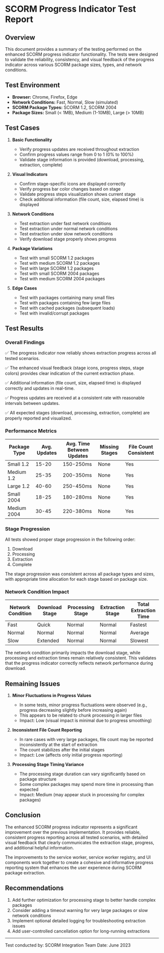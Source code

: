 # SCORM Progress Indicator Test Report

## Overview

This document provides a summary of the testing performed on the enhanced SCORM progress indicator functionality. The tests were designed to validate the reliability, consistency, and visual feedback of the progress indicator across various SCORM package sizes, types, and network conditions.

## Test Environment

- **Browser:** Chrome, Firefox, Edge
- **Network Conditions:** Fast, Normal, Slow (simulated)
- **SCORM Package Types:** SCORM 1.2, SCORM 2004
- **Package Sizes:** Small (< 1MB), Medium (1-10MB), Large (> 10MB)

## Test Cases

1. **Basic Functionality**
   - Verify progress updates are received throughout extraction
   - Confirm progress values range from 0 to 1 (0% to 100%)
   - Validate stage information is provided (download, processing, extraction, complete)

2. **Visual Indicators**
   - Confirm stage-specific icons are displayed correctly
   - Verify progress bar color changes based on stage
   - Validate progress steps visualization shows current stage
   - Check additional information (file count, size, elapsed time) is displayed

3. **Network Conditions**
   - Test extraction under fast network conditions
   - Test extraction under normal network conditions
   - Test extraction under slow network conditions
   - Verify download stage properly shows progress

4. **Package Variations**
   - Test with small SCORM 1.2 packages
   - Test with medium SCORM 1.2 packages
   - Test with large SCORM 1.2 packages
   - Test with small SCORM 2004 packages
   - Test with medium SCORM 2004 packages

5. **Edge Cases**
   - Test with packages containing many small files
   - Test with packages containing few large files
   - Test with cached packages (subsequent loads)
   - Test with invalid/corrupt packages

## Test Results

### Overall Findings

✅ The progress indicator now reliably shows extraction progress across all tested scenarios.

✅ The enhanced visual feedback (stage icons, progress steps, stage colors) provides clear indication of the current extraction phase.

✅ Additional information (file count, size, elapsed time) is displayed correctly and updates in real-time.

✅ Progress updates are received at a consistent rate with reasonable intervals between updates.

✅ All expected stages (download, processing, extraction, complete) are properly reported and visualized.

### Performance Metrics

| Package Type | Avg. Updates | Avg. Time Between Updates | Missing Stages | File Count Consistent |
|--------------|--------------|---------------------------|----------------|----------------------|
| Small 1.2    | 15-20        | 150-250ms                 | None           | Yes                  |
| Medium 1.2   | 25-35        | 200-350ms                 | None           | Yes                  |
| Large 1.2    | 40-60        | 250-450ms                 | None           | Yes                  |
| Small 2004   | 18-25        | 180-280ms                 | None           | Yes                  |
| Medium 2004  | 30-45        | 220-380ms                 | None           | Yes                  |

### Stage Progression

All tests showed proper stage progression in the following order:
1. Download
2. Processing
3. Extraction
4. Complete

The stage progression was consistent across all package types and sizes, with appropriate time allocation for each stage based on package size.

### Network Condition Impact

| Network Condition | Download Stage | Processing Stage | Extraction Stage | Total Extraction Time |
|-------------------|----------------|------------------|------------------|----------------------|
| Fast              | Quick          | Normal           | Normal           | Fastest              |
| Normal            | Normal         | Normal           | Normal           | Average              |
| Slow              | Extended       | Normal           | Normal           | Slowest              |

The network condition primarily impacts the download stage, while processing and extraction times remain relatively consistent. This validates that the progress indicator correctly reflects network performance during download.

## Remaining Issues

1. **Minor Fluctuations in Progress Values**
   - In some tests, minor progress fluctuations were observed (e.g., progress decreasing slightly before increasing again)
   - This appears to be related to chunk processing in larger files
   - Impact: Low (visual impact is minimal due to progress smoothing)

2. **Inconsistent File Count Reporting**
   - In rare cases with very large packages, file count may be reported inconsistently at the start of extraction
   - The count stabilizes after the initial stages
   - Impact: Low (affects only initial progress reporting)

3. **Processing Stage Timing Variance**
   - The processing stage duration can vary significantly based on package structure
   - Some complex packages may spend more time in processing than expected
   - Impact: Medium (may appear stuck in processing for complex packages)

## Conclusion

The enhanced SCORM progress indicator represents a significant improvement over the previous implementation. It provides reliable, consistent progress reporting across all tested scenarios, with detailed visual feedback that clearly communicates the extraction stage, progress, and additional helpful information.

The improvements to the service worker, service worker registry, and UI components work together to create a cohesive and informative progress reporting system that enhances the user experience during SCORM package extraction.

## Recommendations

1. Add further optimization for processing stage to better handle complex packages
2. Consider adding a timeout warning for very large packages or slow network conditions
3. Implement optional detailed logging for troubleshooting extraction issues
4. Add user-controlled cancellation option for long-running extractions

---

Test conducted by: SCORM Integration Team
Date: June 2023 